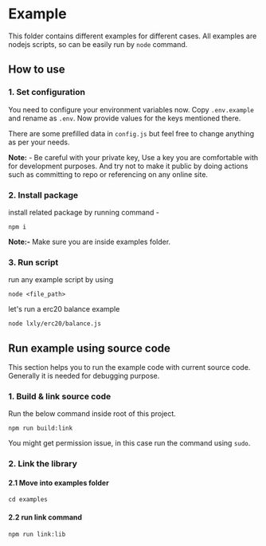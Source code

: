 # Example

This folder contains different examples for different cases. All examples are nodejs scripts, so can be easily run by `node` command.

## How to use

### 1. Set configuration

You need to configure your environment variables now. Copy `.env.example` and rename as `.env`. Now provide values for the keys mentioned there.

There are some prefilled data in `config.js` but feel free to change anything as per your needs.


**Note:** - Be careful with your private key, Use a key you are comfortable with for development purposes. And try not to make it public by doing actions such as committing to repo or referencing on any online site.

### 2. Install package

install related package by running command -

```
npm i
```

**Note:-** Make sure you are inside examples folder.

### 3. Run script

run any example script by using

```
node <file_path>
```

let's run a erc20 balance example

```
node lxly/erc20/balance.js
```

## Run example using source code

This section helps you to run the example code with current source code. Generally it is needed for debugging purpose.

### 1. Build & link source code

Run the below command inside root of this project.

```
npm run build:link
```

You might get permission issue, in this case run the command using `sudo`.

### 2. Link the library

#### 2.1 Move into examples folder

```
cd examples
```

#### 2.2 run link command

```
npm run link:lib
```
